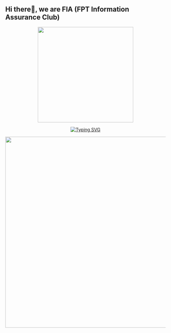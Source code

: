 ## Hi there👋, we are FIA (FPT Information Assurance Club)

<div id="header" align="center">
  <img src="https://media.giphy.com/media/wiTY1JMB6xvUUjuPRH/giphy.gif" width="300" />
</div>

<div align="center">
  
  [![Typing SVG](https://readme-typing-svg.demolab.com?font=Fira+Code&pause=1000&color=22F72A&center=true&vCenter=true&random=false&width=435&lines=%E2%9A%94%EF%B8%8FHey+hacker%2C+welcome+to+FIA%E2%9A%94%EF%B8%8F)](https://git.io/typing-svg)
  
</div>

<div align="center">
  <img src="https://media.giphy.com/media/qgQUggAC3Pfv687qPC/giphy.gif" width="600"/>
</div>

<!--
🙋‍♀️ A short introduction - what is your organization all about?
🌈 Contribution guidelines - how can the community get involved?
👩‍💻 Useful resources - where can the community find your docs? Is there anything else the community should know?
🍿 Fun facts - what does your team eat for breakfast?
🧙 Remember, you can do mighty things with the power of [Markdown](https://docs.github.com/github/writing-on-github/getting-started-with-writing-and-formatting-on-github/basic-writing-and-formatting-syntax)
-->

